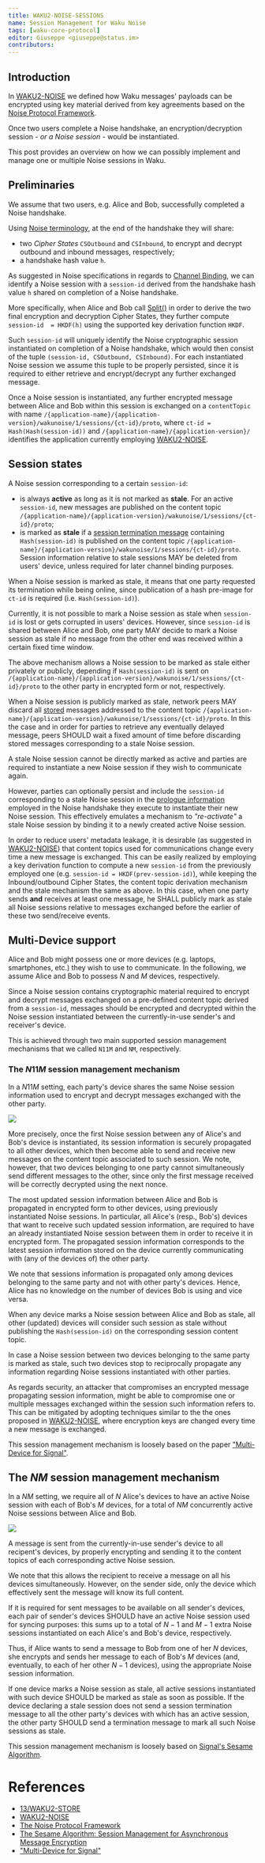 ```yaml
---
title: WAKU2-NOISE-SESSIONS
name: Session Management for Waku Noise
tags: [waku-core-protocol]
editor: Giuseppe <giuseppe@status.im>
contributors:
---
```


## Introduction

In [WAKU2-NOISE](./noise.md) we defined how Waku messages' payloads can be encrypted using key material derived from key agreements based on the [Noise Protocol Framework](http://www.noiseprotocol.org/noise.html).

Once two users complete a Noise handshake,
an encryption/decryption session - _or a Noise session_ - would be instantiated.

This post provides an overview on how we can possibly implement and manage one or multiple Noise sessions in Waku.

## Preliminaries

We assume that two users, e.g. Alice and Bob, successfully completed a Noise handshake.

Using [Noise terminology](http://www.noiseprotocol.org/noise.html), at the end of the handshake they will share:

- two _Cipher States_ `CSOutbound` and `CSInbound`, to encrypt and decrypt outbound and inbound messages, respectively;
- a handshake hash value `h`.

As suggested in Noise specifications in regards to [Channel Binding](http://www.noiseprotocol.org/noise.html#channel-binding),
we can identify a Noise session with a `session-id` derived from the handshake hash value `h` shared on completion of a Noise handshake.

More specifically, when Alice and Bob call [Split()](http://www.noiseprotocol.org/noise.html#the-symmetricstate-object) in order to derive the two final encryption and decryption Cipher States,
they further compute `session-id  = HKDF(h)` using the supported key derivation function `HKDF`.

Such `session-id` will uniquely identify the Noise cryptographic session instantiated on completion of a Noise handshake,
which would then consist of the tuple `(session-id, CSOutbound, CSInbound)`.
For each instantiated Noise session we assume this tuple to be properly persisted,
since it is required to either retrieve and encrypt/decrypt any further exchanged message.

Once a Noise session is instantiated,
any further encrypted message between Alice and Bob within this session is exchanged on a `contentTopic` with name `/{application-name}/{application-version}/wakunoise/1/sessions/{ct-id}/proto`,
where `ct-id = Hash(Hash(session-id))`
and `/{application-name}/{application-version}/` identifies the application currently employing [WAKU2-NOISE](./noise.md).

## Session states

A Noise session corresponding to a certain `session-id`:

- is always **active** as long as it is not marked as **stale**.
  For an active `session-id`, new messages are published on the content topic `/{application-name}/{application-version}/wakunoise/1/sessions/{ct-id}/proto`;
- is marked as **stale** if a [session termination message](./noise.md/#session-termination-message) containing `Hash(session-id)` is published on the content topic `/{application-name}/{application-version}/wakunoise/1/sessions/{ct-id}/proto`.
  Session information relative to stale sessions MAY be deleted from users' device, unless required for later channel binding purposes.

When a Noise session is marked as stale, it means that one party requested its termination while being online,
since publication of a hash pre-image for `ct-id` is required (i.e. `Hash(session-id)`).

Currently, it is not possible to mark a Noise session as stale when `session-id` is lost or gets corrupted in users' devices.
However, since `session-id` is shared between Alice and Bob,
one party MAY decide to mark a Noise session as stale if no message from the other end was received within a certain fixed time window.

The above mechanism allows a Noise session to be marked as stale either privately or publicly,
depending if `Hash(session-id)` is sent on `/{application-name}/{application-version}/wakunoise/1/sessions/{ct-id}/proto` to the other party in encrypted form or not, respectively.

When a Noise session is publicly marked as stale,
network peers MAY discard all [stored](https://rfc.vac.dev/waku/standards/core/13/store) messages addressed to the content topic `/{application-name}/{application-version}/wakunoise/1/sessions/{ct-id}/proto`.
In this the case and in order for parties to retrieve any eventually delayed message,
peers SHOULD wait a fixed amount of time before discarding stored messages corresponding to a stale Noise session.

A stale Noise session cannot be directly marked as active
and parties are required to instantiate a new Noise session if they wish to communicate again.

However, parties can optionally persist and include the `session-id` corresponding to a stale Noise session in the [prologue information](https://noiseprotocol.org/noise.html#prologue) employed in the Noise handshake they execute to instantiate their new Noise session.
This effectively emulates a mechanism to _"re-activate"_ a stale Noise session by binding it to a newly created active Noise session.

In order to reduce users' metadata leakage, it is desirable (as suggested in [WAKU2-NOISE](./noise.md/#after-handshake)) that content topics used for communications change every time a new message is exchanged.
This can be easily realized by employing a key derivation function to compute a new `session-id` from the previously employed one (e.g. `session-id = HKDF(prev-session-id)`),
while keeping the Inbound/outbound Cipher States, the content topic derivation mechanism and the stale mechanism the same as above.
In this case, when one party sends **and** receives at least one message,
he SHALL publicly mark as stale all Noise sessions relative to messages exchanged before the earlier of these two send/receive events.

## Multi-Device support

Alice and Bob might possess one or more devices (e.g. laptops, smartphones, etc.) they wish to use to communicate.
In the following, we assume Alice and Bob to possess $N$ and $M$ devices, respectively.

Since a Noise session contains cryptographic material required to encrypt and decrypt messages exchanged on a pre-defined content topic derived from a `session-id`,
messages should be encrypted and decrypted within the Noise session instantiated between the currently-in-use sender's and receiver's device.

This is achieved through two main supported session management mechanisms that we called `N11M` and `NM`, respectively.

### The $N11M$ session management mechanism

In a $N11M$ setting, each party's device shares the same Noise session information used to encrypt and decrypt messages exchanged with the other party.

![](../../images/N11M.png)

More precisely, once the first Noise session between any of Alice's and Bob's device is instantiated,
its session information is securely propagated to all other devices,
which then become able to send and receive new messages on the content topic associated to such session.
We note, however, that two devices belonging to one party cannot simultaneously send different messages to the other, since only the first message received will be correctly decrypted using the next nonce.

The most updated session information between Alice and Bob is propagated in encrypted form to other devices,
using previously instantiated Noise sessions.
In particular, all Alice's (resp., Bob's) devices that want to receive such updated session information, are required to have an already instantiated Noise session between them in order to receive it in encrypted form.
The propagated session information corresponds to the latest session information stored on the device currently communicating with (any of the devices of) the other party.

We note that sessions information is propagated only among devices belonging to the same party and not with other party's devices.
Hence, Alice has no knowledge on the number of devices Bob is using and vice versa.

When any device marks a Noise session between Alice and Bob as stale,
all other (updated) devices will consider such session as stale
without publishing the `Hash(session-id)` on the corresponding session content topic.

In case a Noise session between two devices belonging to the same party is marked as stale,
such two devices stop to reciprocally propagate any information regarding Noise sessions instantiated with other parties.

As regards security, an attacker that compromises an encrypted message propagating session information,
might be able to compromise one or multiple messages exchanged within the session such information refers to.
This can be mitigated by adopting techniques similar to the the ones proposed in [WAKU2-NOISE](./noise.md/#after-handshake),
where encryption keys are changed every time a new message is exchanged.

This session management mechanism is loosely based on the paper ["Multi-Device for Signal"](https://eprint.iacr.org/2019/1363.pdf).

## The $NM$ session management mechanism

In a $NM$ setting, we require all of $N$ Alice's devices to have an active Noise session with each of Bob's $M$ devices,
for a total of $NM$ concurrently active Noise sessions between Alice and Bob.

![](../../images/NM.png)

A message is sent from the currently-in-use sender's device to all recipent's devices,
by properly encrypting and sending it to the content topics of each corresponding active Noise session.

We note that this allows the recipient to receive a message on all his devices simultaneously.
However, on the sender side, only the device which effectively sent the message will know its full content.

If it is required for sent messages to be available on all sender's devices,
each pair of sender's devices SHOULD have an active Noise session used for syncing purposes:
this sums up to a total of $N-1$ and $M-1$ extra Noise sessions instantiated on each Alice's and Bob's device, respectively.

Thus, if Alice wants to send a message to Bob from one of her $N$ devices,
she encrypts and sends her message to each of Bob's $M$ devices
(and, eventually, to each of her other $N-1$ devices),
using the appropriate Noise session information.

If one device marks a Noise session as stale,
all active sessions instantiated with such device SHOULD be marked as stale as soon as possible.
If the device declaring a stale session does not send a session termination message to all the other party's devices with which has an active session,
the other party SHOULD send a termination message to mark all such Noise sessions as stale.

This session management mechanism is loosely based on [Signal's Sesame Algorithm](https://signal.org/docs/specifications/sesame/).

# References

- [13/WAKU2-STORE](https://rfc.vac.dev/waku/standards/core/13/store)
- [WAKU2-NOISE](./noise.md)
- [The Noise Protocol Framework](http://www.noiseprotocol.org/noise.html)
- [The Sesame Algorithm: Session Management for Asynchronous Message Encryption](https://signal.org/docs/specifications/sesame/)
- ["Multi-Device for Signal"](https://eprint.iacr.org/2019/1363.pdf)
